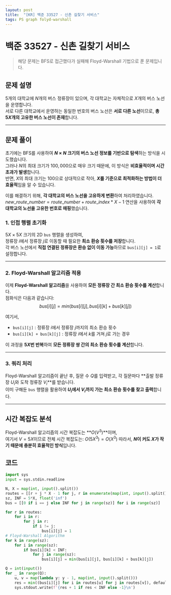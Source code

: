 ```yaml
---
layout: post
title:  "[KR] 백준 33527 - 신촌 길찾기 서비스"
tags: PS graph folyd-warshall
---
```

# 백준 33527 - 신촌 길찾기 서비스
> 해당 문제는 BFS로 접근했다가 실패해 Floyd-Warshall 기법으로 푼 문제입니다.

## **문제 설명**  
5개의 대학교에 $N$개의 버스 정류장이 있으며, 각 대학교는 자체적으로 $X$개의 버스 노선을 운영합니다.  
서로 다른 대학교에서 운영하는 동일한 번호의 버스 노선은 **서로 다른 노선**이므로, **총 $5X$개의 고유한 버스 노선이 존재**합니다.

---

## **문제 풀이**  
초기에는 BFS를 사용하여 **$N \times N$ 크기의 버스 노선 정보를 기반으로 탐색**하는 방식을 시도했습니다.  
그러나 $N$의 최대 크기가 $100,000$으로 매우 크기 때문에, 이 방식은 **비효율적이며 시간 초과가 발생**합니다.  
반면, $X$의 최대 크기는 $100$으로 상대적으로 작아, **$X$를 기준으로 최적화하는 방법이 더 효율적**임을 알 수 있습니다.

이를 해결하기 위해, **각 대학교의 버스 노선을 고유하게 변환**하여 처리하였습니다.  
$new\_route\_number = route\_number + route\_index * X - 1$ 연산을 사용하여 **각 대학교의 노선을 고유한 번호로 매핑**했습니다.

### **1. 인접 행렬 초기화**  
$5X \times 5X$ 크기의 2D `bus` 행렬을 생성하여,  
정류장 $i$에서 정류장 $j$로 이동할 때 필요한 **최소 환승 횟수를 저장**합니다.  
각 버스 노선에서 **직접 연결된 정류장은 환승 없이 이동 가능**하므로 `bus[i][j] = 1`로 설정합니다.

---

### **2. Floyd-Warshall 알고리즘 적용**  
이제 **Floyd-Warshall 알고리즘**을 사용하여 **모든 정류장 간 최소 환승 횟수를 계산**합니다.  
점화식은 다음과 같습니다:
$$bus[i][j] = min(bus[i][j], bus[i][k] + bus[k][j])$$

여기서,  
- `bus[i][j]` : 정류장 $i$에서 정류장 $j$까지의 최소 환승 횟수  
- `bus[i][k] + bus[k][j]` : 정류장 $i$에서 $k$를 거쳐 $j$로 가는 경우  

이 과정을 **$5X$번 반복**하여 **모든 정류장 쌍 간의 최소 환승 횟수를 계산**합니다.

---

### **3. 쿼리 처리**  
Floyd-Warshall 알고리즘이 끝난 후,  질문 수 $Q$를 입력받고, 각 질문마다 **출발 정류장 $U_i$와 도착 정류장 $V_i$**를 받습니다.  
이미 구해둔 `bus` 행렬을 활용하여 **$U_i$에서 $V_i$까지 가는 최소 환승 횟수를 찾고 출력**합니다.

---

## **시간 복잡도 분석**  
Floyd-Warshall 알고리즘의 시간 복잡도는 **$O(V^3)$**이며,  
여기서 $V = 5X$이므로 전체 시간 복잡도는:  $O(5X^3) = O(X^3)$
따라서, **$N$이 커도 $X$가 작기 때문에 충분히 효율적인 방식**입니다.

## 코드
```python
import sys
input = sys.stdin.readline

N, X = map(int, input().split())
routes = [[r + j * X - 1 for j, r in enumerate(map(int, input().split()))] for _ in range(N)]
sz, INF = 5*X, float('inf')
bus = [[0 if i == j else INF for j in range(sz)] for i in range(sz)]

for r in routes:
    for i in r:
        for j in r:
            if i != j:
                bus[i][j] = 1
# Floyd-Warshall Algorithm
for k in range(sz):
    for i in range(sz):
        if bus[i][k] < INF:
            for j in range(sz):
                bus[i][j] = min(bus[i][j], bus[i][k] + bus[k][j])

Q = int(input())
for _ in range(Q):
    u, v = map(lambda y: y - 1, map(int, input().split()))
    res = min((bus[i][j] for i in routes[u] for j in routes[v]), default=INF)
    sys.stdout.write(f'{res + 1 if res < INF else -1}\n')
```
